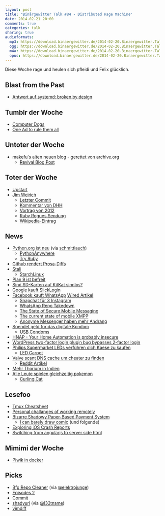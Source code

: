 ```yaml
---
layout: post
title: "Binärgewitter Talk #84 - Distributed Rage Machine"
date: 2014-02-21 20:00
comments: true
categories: talk
sharing: true
audioformats:
  mp3: https://download.binaergewitter.de/2014-02-20.Binaergewitter.Talk.84.mp3
  ogg: https://download.binaergewitter.de/2014-02-20.Binaergewitter.Talk.84.ogg
  m4a: https://download.binaergewitter.de/2014-02-20.Binaergewitter.Talk.84.m4a
  opus: https://download.binaergewitter.de/2014-02-20.Binaergewitter.Talk.84.opus
---
```

Diese Woche rage und heulen sich pfleidi und Felix glücklich.

## Blast from the Past

- [Antwort auf systemd: broken by design](https://tim.siosm.fr/blog/2014/02/10/ewontfix-ecouldfix-systemd)

## Tumblr der Woche

- [Computer Dogs](http://computerdogs.tumblr.com/)
- [One Ad to rule them all](http://oneadtorulethemall.tumblr.com/)

## Untoter der Woche

- [makefu's alten neuen blog](http://euer.krebsco.de/) - [gerettet von archive.org](https://web.archive.org/web/20120904064020/http://euer.krebsco.de/)
   - [Revival Blog Post](http://euer.krebsco.de/revive-this-blog.html)

## Toter der Woche

- [Upstart](http://www.markshuttleworth.com/archives/1316)
- [Jim Weirich](http://forum.ruby-portal.de/viewtopic.php?f=6&t=26390)
    * [Letzter Commit](https://github.com/jimweirich/wyriki/commit/d28fac7f18aeacb00d8ad3460a0a5a901617c2d4)
    * [Kommentar von DHH](https://twitter.com/dhh/status/436410949919313920)
    * [Vortrag von 2012](http://www.youtube.com/watch?v=FITJMJjASUs)
    * [Ruby Rogues Sendung](http://rubyrogues.com/rr-60-solid-with-jim-weirich/)
    * [Wikipedia-Eintrag](https://en.wikipedia.org/wiki/Jim_Weirich)

## News

- [Python.org ist neu](http://python.org/) (via [schmittlauch](https://twitter.com/schmittlauch/status/436455790430683136))
  * [PythonAnywhere](https://www.pythonanywhere.com/)
  * [Try Ruby](http://tryruby.org/)
- [Github rendert Prosa-Diffs](https://github.com/blog/1784-rendered-prose-diffs)
- [Stali](http://sta.li/)
  * [StarchLinux](http://starchlinux.org/)
- [Plan 9 ist befreit](http://beta.slashdot.org/story/198237)
- [Sind SD-Karten auf KitKat sinnlos?](https://plus.google.com/+TodLiebeck/posts/gjnmuaDM8sn)
- [Google kauft SlickLogin](http://www.geektime.com/2014/02/16/google-acquires-slicklogin/)
- [Facebook kauft WhatsApp](http://www.theverge.com/2014/2/19/5427332/facebook-is-buying-whatsapp) [Wired Artikel](http://www.wired.com/business/2014/02/facebook-whatsapp/)
    * [Snapchat für 3 Instagram](http://www.stern.de/digital/computer/snapchat-gruender-evan-spiegel-der-mann-der-drei-milliarden-dollar-ablehnte-2081872.html)
    * [WhatsApp Repo Takedown](https://github.com/github/dmca/blob/master/2014-02-12-WhatsApp.md)
    * [The State of Secure Mobile Messaging](http://missingm.co/2014/02/fighting-dishfire-the-state-of-mobile-cross-platform-encrypted-messaging/)
    * [The current state of mobile XMPP](http://fnanp.in-ulm.de/blog/2014/01/16/01-woes.html)
    * [Anonyme Messenger haben mehr Andrang](http://www.gulli.com/news/23354-anonymer-messaging-dienst-auf-erfolgskurs-2014-02-20)
- [Spendet geld für das digitale Kondom](http://www.indiegogo.com/projects/digital-condom)
   * [USB Condoms](http://www.usbcondoms.com/)
- [HNAP - Your Home Automation is probably insecure](https://isc.sans.edu/diary/More+on+HNAP+-+What+is+it%2C+How+to+Use+it%2C+How+to+Find+it/17648)
- [WordPress two-factor login plugin bug bypasses 2-factor login](https://www.duosecurity.com/blog/wordpress-multisite-vulnerability-in-two-factor-authentication)
- [Philips Supermarket LEDs verführen dich Kaese zu kaufen](http://www.wired.co.uk/news/archive/2014-02/17/philips-supermarket-leds)
    * [LED Carpet](http://www.wired.co.uk/news/archive/2013-11/20/philips-led-carpet/viewgallery/330563)
- [Valve scant DNS cache um cheater zu finden](http://arstechnica.com/gaming/2014/02/valve-dns-privacy-flap-exposes-the-murky-world-of-cheat-prevention/)
    * [Reddit Artikel](http://www.reddit.com/r/gaming/comments/1y70ej/valve_vac_and_trust/)
- [Mehr Thorium in Indien](http://www.gulli.com/news/23325-indien-plant-thorium-basiertes-nuklearkraftwerk-2014-02-17)
- [Alle Leute spielen gleichzeitig pokemon](http://arstechnica.com/gaming/2014/02/the-bizarre-mind-numbing-mesmerizing-beauty-of-twitch-plays-pokemon/)
    * [Curling Cat](http://img.pandawhale.com/103008-Olympic-Cat-Curling-gif-Purrli-FLv6.gif)

## Lesefoo

- [Tmux Cheatsheet](https://gist.github.com/henrik/1967800)
- [Personal challanges of working remotely](http://www.paperplanes.de/2014/2/14/personal-challenges-of-remote-work.html)
- [Bizarre Shadowy Paper-Based Payment System](http://ledracapital.com/blog/2014/2/17/bitcoin-series-19-bizarre-shadowy-paper-based-payment-system-being-rolled-out-worldwide)
    * [I can barely draw comic](http://www.icanbarelydraw.com/comic/2559) (und folgende)
- [Exploring iOS Crash Reports](https://www.plausible.coop/blog/?p=176)
- [Switching from angularjs to server side html](https://sourcegraph.com/blog/switching-from-angularjs-to-server-side-html)

## Mimimi der Woche

- [Piwik in docker](http://euer.krebsco.de/piwik-for-this-blog.html)

## Picks

- [Bfg Repo Cleaner](http://rtyley.github.io/bfg-repo-cleaner/) (via [@elektrojunge](https://twitter.com/elektrojunge))
- [Episodes 2](http://the-skylab.de/episodes/)
- [Commit](https://itunes.apple.com/de/app/commit/id473527073?l=en&mt=8)
- [shadyurl](http://www.shadyurl.com/) (via [@l33tname](https://twitter.com/l33tname))
- [vimdiff](http://vimdoc.sourceforge.net/htmldoc/diff.html)
